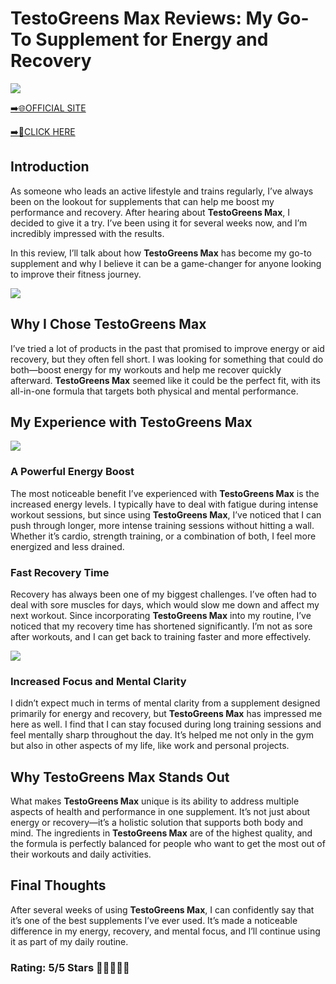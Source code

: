 # **TestoGreens Max Reviews**: My Go-To Supplement for Energy and Recovery

[![](https://static.vecteezy.com/system/resources/thumbnails/019/896/014/small/buy-now-gradient-button-with-cart-symbol-buy-now-illustration-png.png)](https://edetoop.top/lander/sugarpreland-1/testogreens.html) 

[➡️🌐OFFICIAL SITE](https://edetoop.top/lander/sugarpreland-1/testogreens.html) 

[➡️🔗CLICK HERE](https://edetoop.top/lander/sugarpreland-1/testogreens.html) 


## Introduction

As someone who leads an active lifestyle and trains regularly, I’ve always been on the lookout for supplements that can help me boost my performance and recovery. After hearing about **TestoGreens Max**, I decided to give it a try. I’ve been using it for several weeks now, and I’m incredibly impressed with the results.

In this review, I’ll talk about how **TestoGreens Max** has become my go-to supplement and why I believe it can be a game-changer for anyone looking to improve their fitness journey.

[![](https://wallpapers.com/images/hd/red-order-now-button-udg4jcj4arvn8b0n-2.png)](https://edetoop.top/lander/sugarpreland-1/testogreens.html)  

## Why I Chose **TestoGreens Max**

I’ve tried a lot of products in the past that promised to improve energy or aid recovery, but they often fell short. I was looking for something that could do both—boost energy for my workouts and help me recover quickly afterward. **TestoGreens Max** seemed like it could be the perfect fit, with its all-in-one formula that targets both physical and mental performance.

## My Experience with **TestoGreens Max**

[![](https://static.vecteezy.com/system/resources/thumbnails/019/896/014/small/buy-now-gradient-button-with-cart-symbol-buy-now-illustration-png.png)](https://edetoop.top/lander/sugarpreland-1/testogreens.html)

### A Powerful Energy Boost

The most noticeable benefit I’ve experienced with **TestoGreens Max** is the increased energy levels. I typically have to deal with fatigue during intense workout sessions, but since using **TestoGreens Max**, I’ve noticed that I can push through longer, more intense training sessions without hitting a wall. Whether it’s cardio, strength training, or a combination of both, I feel more energized and less drained.

### Fast Recovery Time

Recovery has always been one of my biggest challenges. I’ve often had to deal with sore muscles for days, which would slow me down and affect my next workout. Since incorporating **TestoGreens Max** into my routine, I’ve noticed that my recovery time has shortened significantly. I’m not as sore after workouts, and I can get back to training faster and more effectively.

[![](https://wallpapers.com/images/hd/red-order-now-button-udg4jcj4arvn8b0n-2.png)](https://edetoop.top/lander/sugarpreland-1/testogreens.html)  

### Increased Focus and Mental Clarity

I didn’t expect much in terms of mental clarity from a supplement designed primarily for energy and recovery, but **TestoGreens Max** has impressed me here as well. I find that I can stay focused during long training sessions and feel mentally sharp throughout the day. It’s helped me not only in the gym but also in other aspects of my life, like work and personal projects.

## Why **TestoGreens Max** Stands Out

What makes **TestoGreens Max** unique is its ability to address multiple aspects of health and performance in one supplement. It’s not just about energy or recovery—it’s a holistic solution that supports both body and mind. The ingredients in **TestoGreens Max** are of the highest quality, and the formula is perfectly balanced for people who want to get the most out of their workouts and daily activities.

## Final Thoughts

After several weeks of using **TestoGreens Max**, I can confidently say that it’s one of the best supplements I’ve ever used. It’s made a noticeable difference in my energy, recovery, and mental focus, and I’ll continue using it as part of my daily routine.

### Rating: 5/5 Stars 🌟🌟🌟🌟🌟
